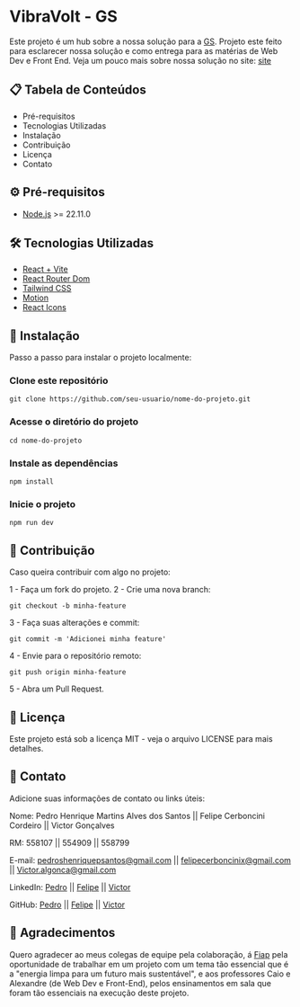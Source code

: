# VibraVolt - GS
Este projeto é um hub sobre a nossa solução para a [GS](https://www.fiap.com.br/graduacao/global-solution/).
Projeto este feito para esclarecer nossa solução e como entrega para as matérias de Web Dev e Front End.
Veja um pouco mais sobre nossa solução no site: [site]()

## 📋 Tabela de Conteúdos
- Pré-requisitos
- Tecnologias Utilizadas
- Instalação
- Contribuição
- Licença
- Contato

## ⚙️ Pré-requisitos

- [Node.js](https://nodejs.org/pt) >= 22.11.0

## 🛠️ Tecnologias Utilizadas

- [React + Vite](https://react.dev/)
- [React Router Dom](https://www.npmjs.com/package/react-router-dom)
- [Tailwind CSS](https://tailwindcss.com/)
- [Motion](https://motion.dev/)
- [React Icons](https://react-icons.github.io/react-icons/)

## 🚀 Instalação
Passo a passo para instalar o projeto localmente:

### Clone este repositório
```
git clone https://github.com/seu-usuario/nome-do-projeto.git
```

### Acesse o diretório do projeto
```
cd nome-do-projeto
```

### Instale as dependências
```
npm install
```

### Inicie o projeto
```
npm run dev
```

## 🤝 Contribuição
Caso queira contribuir com algo no projeto:

1 - Faça um fork do projeto.
2 - Crie uma nova branch:
```
git checkout -b minha-feature
```
3 - Faça suas alterações e commit:
```
git commit -m 'Adicionei minha feature'
```
4 - Envie para o repositório remoto:
```
git push origin minha-feature
```
5 - Abra um Pull Request.

## 📄 Licença

Este projeto está sob a licença MIT - veja o arquivo LICENSE para mais detalhes.

## 📧 Contato
Adicione suas informações de contato ou links úteis:

Nome: Pedro Henrique Martins Alves dos Santos || Felipe Cerboncini Cordeiro || Victor Gonçalves

RM: 558107 || 554909 || 558799

E-mail: pedroshenriquepsantos@gmail.com || felipecerboncinix@gmail.com || Victor.algonca@gmail.com

LinkedIn: [Pedro](https://www.linkedin.com/in/pedrohmas/) || [Felipe](https://www.linkedin.com/in/felipe-cerboncini-cordeiro/) || [Victor](https://www.linkedin.com/in/victor-gon%C3%A7alves-3601a42b9/)

GitHub: [Pedro](https://github.com/pedrohmartinsa) || [Felipe](https://github.com/CerbonXD) || [Victor](https://github.com/VictorAlgonca)

## 🌟 Agradecimentos
Quero agradecer ao meus colegas de equipe pela colaboração, á [Fiap](https://www.fiap.com.br/) pela oportunidade de trabalhar em um projeto com um tema tão essencial que é a "energia limpa para um futuro mais sustentável", e aos professores Caio e Alexandre (de Web Dev e Front-End), pelos ensinamentos em sala que foram tão essenciais na execução deste projeto.
